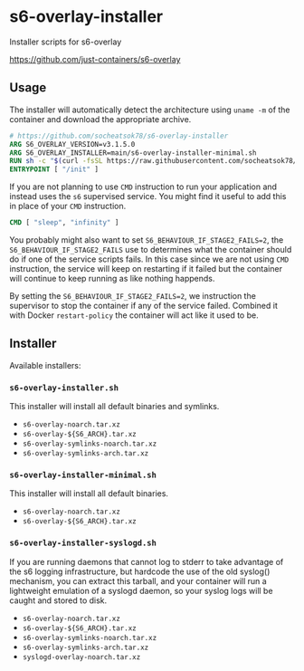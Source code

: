 # s6-overlay-installer

Installer scripts for s6-overlay

https://github.com/just-containers/s6-overlay

## Usage

The installer will automatically detect the architecture using `uname -m` of the container and download the appropriate archive.

```Dockerfile
# https://github.com/socheatsok78/s6-overlay-installer
ARG S6_OVERLAY_VERSION=v3.1.5.0
ARG S6_OVERLAY_INSTALLER=main/s6-overlay-installer-minimal.sh
RUN sh -c "$(curl -fsSL https://raw.githubusercontent.com/socheatsok78/s6-overlay-installer/${S6_OVERLAY_INSTALLER})"
ENTRYPOINT [ "/init" ]
```

If you are not planning to use `CMD` instruction to run your application and instead uses the `s6` supervised service. You might find it useful to add this in place of your `CMD` instruction.

```Dockerfile
CMD [ "sleep", "infinity" ]
```

You probably might also want to set `S6_BEHAVIOUR_IF_STAGE2_FAILS=2`, the `S6_BEHAVIOUR_IF_STAGE2_FAILS` use to determines what the container should do if one of the service scripts fails. In this case since we are not using `CMD` instruction, the service will keep on restarting if it failed but the container will continue to keep running as like nothing happends.

By setting the `S6_BEHAVIOUR_IF_STAGE2_FAILS=2`, we instruction the supervisor to stop the container if any of the service failed. Combined it with Docker `restart-policy` the container will act like it used to be.

## Installer

Available installers:

### `s6-overlay-installer.sh`

This installer will install all default binaries and symlinks.

- `s6-overlay-noarch.tar.xz`
- `s6-overlay-${S6_ARCH}.tar.xz`
- `s6-overlay-symlinks-noarch.tar.xz`
- `s6-overlay-symlinks-arch.tar.xz`

### `s6-overlay-installer-minimal.sh`

This installer will install all default binaries.

- `s6-overlay-noarch.tar.xz`
- `s6-overlay-${S6_ARCH}.tar.xz`

### `s6-overlay-installer-syslogd.sh`

If you are running daemons that cannot log to stderr to take advantage of the s6 logging infrastructure, but hardcode the use of the old syslog() mechanism, you can extract this tarball, and your container will run a lightweight emulation of a syslogd daemon, so your syslog logs will be caught and stored to disk.


- `s6-overlay-noarch.tar.xz`
- `s6-overlay-${S6_ARCH}.tar.xz`
- `s6-overlay-symlinks-noarch.tar.xz`
- `s6-overlay-symlinks-arch.tar.xz`
- `syslogd-overlay-noarch.tar.xz`
